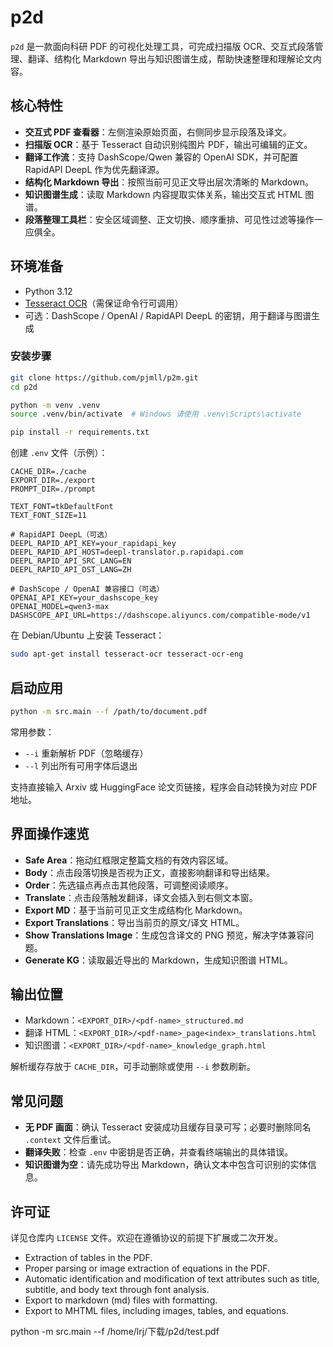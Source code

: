 # p2d

`p2d` 是一款面向科研 PDF 的可视化处理工具，可完成扫描版 OCR、交互式段落管理、翻译、结构化 Markdown 导出与知识图谱生成，帮助快速整理和理解论文内容。

## 核心特性

- **交互式 PDF 查看器**：左侧渲染原始页面，右侧同步显示段落及译文。
- **扫描版 OCR**：基于 Tesseract 自动识别纯图片 PDF，输出可编辑的正文。
- **翻译工作流**：支持 DashScope/Qwen 兼容的 OpenAI SDK，并可配置 RapidAPI DeepL 作为优先翻译源。
- **结构化 Markdown 导出**：按照当前可见正文导出层次清晰的 Markdown。
- **知识图谱生成**：读取 Markdown 内容提取实体关系，输出交互式 HTML 图谱。
- **段落整理工具栏**：安全区域调整、正文切换、顺序重排、可见性过滤等操作一应俱全。

## 环境准备

- Python 3.12
- [Tesseract OCR](https://tesseract-ocr.github.io/)（需保证命令行可调用）
- 可选：DashScope / OpenAI / RapidAPI DeepL 的密钥，用于翻译与图谱生成

### 安装步骤

```bash
git clone https://github.com/pjmll/p2m.git
cd p2d

python -m venv .venv
source .venv/bin/activate  # Windows 请使用 .venv\Scripts\activate

pip install -r requirements.txt
```

创建 `.env` 文件（示例）：

```env
CACHE_DIR=./cache
EXPORT_DIR=./export
PROMPT_DIR=./prompt

TEXT_FONT=tkDefaultFont
TEXT_FONT_SIZE=11

# RapidAPI DeepL（可选）
DEEPL_RAPID_API_KEY=your_rapidapi_key
DEEPL_RAPID_API_HOST=deepl-translator.p.rapidapi.com
DEEPL_RAPID_API_SRC_LANG=EN
DEEPL_RAPID_API_DST_LANG=ZH

# DashScope / OpenAI 兼容接口（可选）
OPENAI_API_KEY=your_dashscope_key
OPENAI_MODEL=qwen3-max
DASHSCOPE_API_URL=https://dashscope.aliyuncs.com/compatible-mode/v1
```

在 Debian/Ubuntu 上安装 Tesseract：

```bash
sudo apt-get install tesseract-ocr tesseract-ocr-eng
```

## 启动应用

```bash
python -m src.main --f /path/to/document.pdf
```

常用参数：

- `--i` 重新解析 PDF（忽略缓存）
- `--l` 列出所有可用字体后退出

支持直接输入 Arxiv 或 HuggingFace 论文页链接，程序会自动转换为对应 PDF 地址。

## 界面操作速览

- **Safe Area**：拖动红框限定整篇文档的有效内容区域。
- **Body**：点击段落切换是否视为正文，直接影响翻译和导出结果。
- **Order**：先选锚点再点击其他段落，可调整阅读顺序。
- **Translate**：点击段落触发翻译，译文会插入到右侧文本窗。
- **Export MD**：基于当前可见正文生成结构化 Markdown。
- **Export Translations**：导出当前页的原文/译文 HTML。
- **Show Translations Image**：生成包含译文的 PNG 预览，解决字体兼容问题。
- **Generate KG**：读取最近导出的 Markdown，生成知识图谱 HTML。

## 输出位置

- Markdown：`<EXPORT_DIR>/<pdf-name>_structured.md`
- 翻译 HTML：`<EXPORT_DIR>/<pdf-name>_page<index>_translations.html`
- 知识图谱：`<EXPORT_DIR>/<pdf-name>_knowledge_graph.html`

解析缓存存放于 `CACHE_DIR`，可手动删除或使用 `--i` 参数刷新。

## 常见问题

- **无 PDF 画面**：确认 Tesseract 安装成功且缓存目录可写；必要时删除同名 `.context` 文件后重试。
- **翻译失败**：检查 `.env` 中密钥是否正确，并查看终端输出的具体错误。
- **知识图谱为空**：请先成功导出 Markdown，确认文本中包含可识别的实体信息。

## 许可证

详见仓库内 `LICENSE` 文件。欢迎在遵循协议的前提下扩展或二次开发。
- Extraction of tables in the PDF.
- Proper parsing or image extraction of equations in the PDF.
- Automatic identification and modification of text attributes such as title, subtitle, and body text through font analysis.
- Export to markdown (md) files with formatting.
- Export to MHTML files, including images, tables, and equations.

python -m src.main --f /home/lrj/下载/p2d/test.pdf